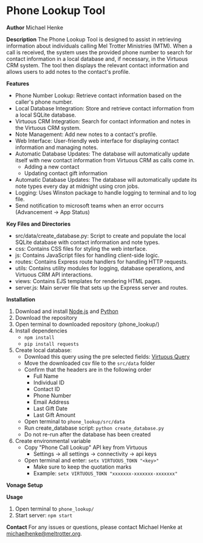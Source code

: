 # Phone Lookup Tool

**Author** Michael Henke

**Description**
The Phone Lookup Tool is designed to assist in retrieving information about individuals calling Mel Trotter Ministries (MTM). When a call is received, the system uses the provided phone number to search for contact information in a local database and, if necessary, in the Virtuous CRM system. The tool then displays the relevant contact information and allows users to add notes to the contact's profile.

**Features**
- Phone Number Lookup: Retrieve contact information based on the caller's phone number.
- Local Database Integration: Store and retrieve contact information from a local SQLite database.
- Virtuous CRM Integration: Search for contact information and notes in the Virtuous CRM system.
- Note Management: Add new notes to a contact's profile.
- Web Interface: User-friendly web interface for displaying contact information and managing notes.
- Automatic Database Updates: The database will automatically update itself with new contact information from Virtuous CRM as calls come in.
    - Adding a new contact
    - Updating contact gift information
- Automatic Database Updates: The database will automatically update its note types every day at midnight using cron jobs.
- Logging: Uses Winston package to handle logging to terminal and to log file.
- Send notification to microsoft teams when an error occurrs (Advancement -> App Status)

**Key Files and Directories**
- src/data/create_database.py: Script to create and populate the local SQLite database with contact information and note types.
- css: Contains CSS files for styling the web interface.
- js: Contains JavaScript files for handling client-side logic.
- routes: Contains Express route handlers for handling HTTP requests.
- utils: Contains utility modules for logging, database operations, and Virtuous CRM API interactions.
- views: Contains EJS templates for rendering HTML pages.
- server.js: Main server file that sets up the Express server and routes.

**Installation**
1. Download and install [Node.js](https://nodejs.org/en/download) and [Python](https://www.python.org/downloads/)
2. Download the repository
3. Open terminal to downloaded repository (phone_lookup/)
4. Install dependencies
    - `npm install`
    - `pip install requests`
5. Create local database:
      - Download this query using the pre selected fields: [Virtuous Query](https://app.virtuoussoftware.com/Generosity/Query/Editor/5400)
      - Move the downloaded csv file to the `src/data` folder
      - Confirm that the headers are in the following order
          - Full Name
          - Individual ID
          - Contact ID
          - Phone Number
          - Email Address
          - Last Gift Date
          - Last Gift Amount
    - Open terminal to `phone_lookup/src/data`
    - Run create_database script: `python create_database.py`
    - Do not re-run after the database has been created
6. Create environmental variable
    - Copy "Phone Call Lookup" API key from Virtuous
        - Settings -> all settings -> connectivity -> api keys
    - Open terminal and enter: `setx VIRTUOUS_TOKN "<key>"`
        - Make sure to keep the quotation marks
        - Example: `setx VIRTUOUS_TOKN "xxxxxxx-xxxxxxx-xxxxxxx"`

**Vonage Setup**

**Usage**
1. Open terminal to `phone_lookup/`
2. Start server: `npm start`

**Contact**
For any issues or questions, please contact Michael Henke at michaelhenke@meltrotter.org.
